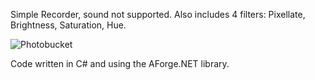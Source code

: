 Simple Recorder, sound not supported.
Also includes 4 filters: Pixellate, Brightness, Saturation, Hue.

<img src='http://i444.photobucket.com/albums/qq169/iidan_i/simpleWebcamRecorder.jpg' alt='Photobucket' border='0'>

Code written in C# and using the AForge.NET library.